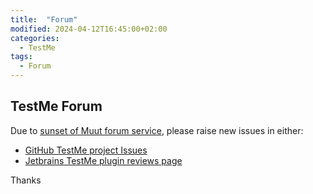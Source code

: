 ```yaml
---
title:  "Forum"
modified: 2024-04-12T16:45:00+02:00
categories:
  - TestMe
tags:
  - Forum
---
```




## TestMe Forum

Due to [sunset of Muut forum service](https://muut.com/), please raise new issues in either:
- [GitHub TestMe project Issues](https://github.com/wrdv/testme-idea/issues)
- [Jetbrains TestMe plugin reviews page](https://plugins.jetbrains.com/plugin/9471-testme/reviews) 

Thanks